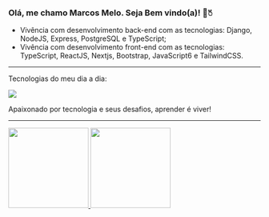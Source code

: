 ### Olá, me chamo Marcos Melo. Seja Bem vindo(a)! 👋🖔

- Vivência com desenvolvimento back-end com as tecnologias: Django, NodeJS, Express, PostgreSQL e TypeScript;
- Vivência com desenvolvimento front-end com as tecnologias: TypeScript, ReactJS, Nextjs, Bootstrap, JavaScript6 e TailwindCSS.

---

Tecnologias do meu dia a dia:

<p align="left">
  <a href="https://skillicons.dev">
    <img src="https://skillicons.dev/icons?i=docker,python,kubernetes,django,nodejs,postgres,express,ts,js,nest,react,next,styledcomponents,tailwind,css,git,figma" />
  </a>
</p>
  
Apaixonado por tecnologia e seus desafios, aprender é viver!

---

<div align="left">
  <a href="https://github.com/marcosmelo0">
  <img height="160em" src="https://github-readme-stats.vercel.app/api?username=marcosmelo0&show_icons=true&theme=vision-friendly-dark&include_all_commits=true&count_private=true"/>
  <img height="160em" src="https://github-readme-stats.vercel.app/api/top-langs/?username=marcosmelo0&layout=compact&langs_count=7&theme=vision-friendly-dark"/>
</div>
